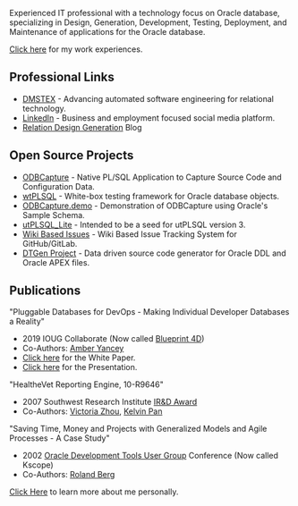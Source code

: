Experienced IT professional with a technology focus on Oracle database, specializing in Design, Generation, Development, Testing, Deployment, and Maintenance of applications for the Oracle database.


[Click here](Work-Experience) for my work experiences.


## Professional Links

* [DMSTEX](https://www.dmstex.com/) - Advancing automated software engineering for relational technology.
* [LinkedIn](https://www.linkedin.com/in/ddieterich/) - Business and employment focused social media platform.
* [Relation Design Generation](https://www.reldesgen.com) Blog


## Open Source Projects

* [ODBCapture](https://odbcapture.org) - Native PL/SQL Application to Capture Source Code and Configuration Data.
* [wtPLSQL](https://wtplsql.org) - White-box testing framework for Oracle database objects.
* [ODBCapture.demo](https://github.com/DDieterich/ODBCapture.demo) - Demonstration of ODBCapture using Oracle's Sample Schema.
* [utPLSQL_Lite](https://github.com/DDieterich/utPLSQL_Lite) - Intended to be a seed for utPLSQL version 3.
* [Wiki Based Issues](https://github.com/DDieterich/WikiBasedIssues) - Wiki Based Issue Tracking System for GitHub/GitLab.
* [DTGen Project](https://dtgen.org) - Data driven source code generator for Oracle DDL and Oracle APEX files.


## Publications

"Pluggable Databases for DevOps - Making Individual Developer Databases a Reality"

* 2019 IOUG Collaborate (Now called [Blueprint 4D](https://questoraclecommunity.org/events/conferences/blueprint4d/))
* Co-Authors: [Amber Yancey](https://www.linkedin.com/in/amber-yancey-925327169/)
* [Click here](2019_476_Dieterich_ppr.pdf) for the White Paper.
* [Click here](2019_476_Dieterich_ppt.pdf) for the Presentation.

"HealtheVet Reporting Engine, 10-R9646"

* 2007 Southwest Research Institute [IR&D Award](https://www.swri.org/work-us/internal-rd)
* Co-Authors: [Victoria Zhou](https://www.linkedin.com/in/victoria-zhou-07573713/), [Kelvin Pan](https://www.linkedin.com/in/kelvinpan/)

"Saving Time, Money and Projects with Generalized Models and Agile Processes - A Case Study"

* 2002 [Oracle Development Tools User Group](https://www.odtug.com/) Conference (Now called Kscope)
* Co-Authors: [Roland Berg](https://www.linkedin.com/in/rolandsberg/)


[Click Here](Personal) to learn more about me personally.
